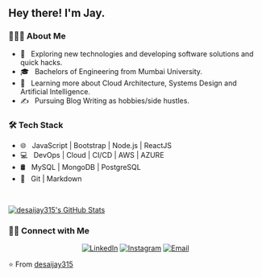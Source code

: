 <h2> Hey there! I'm Jay.</h2>

<h3> 👨🏻‍💻 About Me </h3>

- 🤔 &nbsp; Exploring new technologies and developing software solutions and quick hacks.
- 🎓 &nbsp; Bachelors of Engineering from Mumbai University.
- 🌱 &nbsp; Learning more about Cloud Architecture, Systems Design and Artificial Intelligence.
- ✍️ &nbsp; Pursuing Blog Writing as hobbies/side hustles.

<h3>🛠 Tech Stack</h3>

 
- 🌐 &nbsp; JavaScript | Bootstrap | Node.js | ReactJS
- 💻 &nbsp; DevOps | Cloud | CI/CD | AWS | AZURE
- 🛢 &nbsp; MySQL | MongoDB | PostgreSQL
- 🔧 &nbsp; Git | Markdown

<br/>

[![desaijay315's GitHub Stats](https://github-readme-stats.vercel.app/api?username=desaijay315&show_icons=true)](https://github.com/desaijay15)

<h3> 🤝🏻 Connect with Me </h3>

<p align="center">
<a href="https://www.linkedin.com/in/iamjaydesai/"><img alt="LinkedIn" src="https://img.shields.io/badge/LinkedIn-iamjaydesai-blue?style=flat-square&logo=linkedin"></a>
<a href="https://www.instagram.com/beingjaydesai/"><img alt="Instagram" src="https://img.shields.io/badge/Instagram-beingjaydesai-blue?style=flat-square&logo=instagram"></a>
<a href="mailto:desaijay315@gmail.com"><img alt="Email" src="https://img.shields.io/badge/Email-desaijay315@gmail.com-blue?style=flat-square&logo=gmail"></a>
</p>

⭐️ From [desaijay315](https://github.com/desaijay315)
